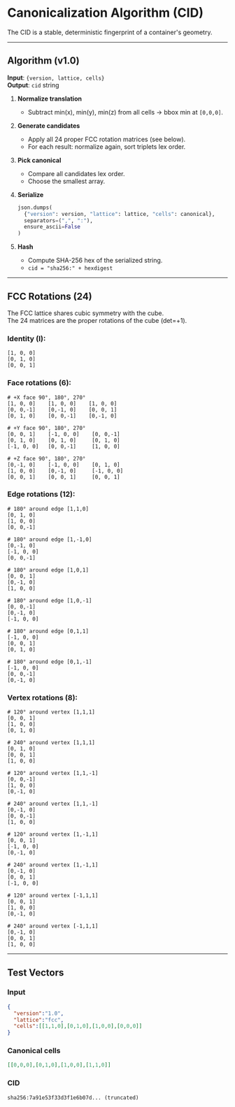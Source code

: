 # Canonicalization Algorithm (CID)

The CID is a stable, deterministic fingerprint of a container's geometry.

---

## Algorithm (v1.0)

**Input**: `{version, lattice, cells}`  
**Output**: `cid` string

1. **Normalize translation**  
   - Subtract min(x), min(y), min(z) from all cells → bbox min at `[0,0,0]`.

2. **Generate candidates**  
   - Apply all 24 proper FCC rotation matrices (see below).
   - For each result: normalize again, sort triplets lex order.

3. **Pick canonical**  
   - Compare all candidates lex order.
   - Choose the smallest array.

4. **Serialize**  
   ```python
   json.dumps(
     {"version": version, "lattice": lattice, "cells": canonical},
     separators=(",", ":"),
     ensure_ascii=False
   )
   ```

5. **Hash**  
   - Compute SHA-256 hex of the serialized string.
   - `cid = "sha256:" + hexdigest`

---

## FCC Rotations (24)

The FCC lattice shares cubic symmetry with the cube.  
The 24 matrices are the proper rotations of the cube (det=+1).

### Identity (I):
```
[1, 0, 0]
[0, 1, 0]
[0, 0, 1]
```

### Face rotations (6):
```
# +X face 90°, 180°, 270°
[1, 0, 0]    [1, 0, 0]    [1, 0, 0]
[0, 0,-1]    [0,-1, 0]    [0, 0, 1]
[0, 1, 0]    [0, 0,-1]    [0,-1, 0]

# +Y face 90°, 180°, 270°
[0, 0, 1]    [-1, 0, 0]    [0, 0,-1]
[0, 1, 0]    [0, 1, 0]     [0, 1, 0]
[-1, 0, 0]   [0, 0,-1]     [1, 0, 0]

# +Z face 90°, 180°, 270°
[0,-1, 0]    [-1, 0, 0]    [0, 1, 0]
[1, 0, 0]    [0,-1, 0]     [-1, 0, 0]
[0, 0, 1]    [0, 0, 1]     [0, 0, 1]
```

### Edge rotations (12):
```
# 180° around edge [1,1,0]
[0, 1, 0]
[1, 0, 0]
[0, 0,-1]

# 180° around edge [1,-1,0]
[0,-1, 0]
[-1, 0, 0]
[0, 0,-1]

# 180° around edge [1,0,1]
[0, 0, 1]
[0,-1, 0]
[1, 0, 0]

# 180° around edge [1,0,-1]
[0, 0,-1]
[0,-1, 0]
[-1, 0, 0]

# 180° around edge [0,1,1]
[-1, 0, 0]
[0, 0, 1]
[0, 1, 0]

# 180° around edge [0,1,-1]
[-1, 0, 0]
[0, 0,-1]
[0,-1, 0]
```

### Vertex rotations (8):
```
# 120° around vertex [1,1,1]
[0, 0, 1]
[1, 0, 0]
[0, 1, 0]

# 240° around vertex [1,1,1]
[0, 1, 0]
[0, 0, 1]
[1, 0, 0]

# 120° around vertex [1,1,-1]
[0, 0,-1]
[1, 0, 0]
[0,-1, 0]

# 240° around vertex [1,1,-1]
[0,-1, 0]
[0, 0,-1]
[1, 0, 0]

# 120° around vertex [1,-1,1]
[0, 0, 1]
[-1, 0, 0]
[0,-1, 0]

# 240° around vertex [1,-1,1]
[0,-1, 0]
[0, 0, 1]
[-1, 0, 0]

# 120° around vertex [-1,1,1]
[0, 0, 1]
[1, 0, 0]
[0,-1, 0]

# 240° around vertex [-1,1,1]
[0,-1, 0]
[0, 0, 1]
[1, 0, 0]
```

---

## Test Vectors

### Input
```json
{
  "version":"1.0",
  "lattice":"fcc",
  "cells":[[1,1,0],[0,1,0],[1,0,0],[0,0,0]]
}
```

### Canonical cells
```json
[[0,0,0],[0,1,0],[1,0,0],[1,1,0]]
```

### CID
```
sha256:7a91e53f33d3f1e6b07d... (truncated)
```
